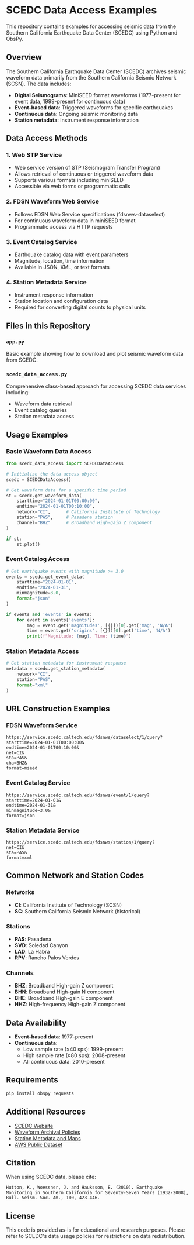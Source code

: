 # SCEDC Data Access Examples

This repository contains examples for accessing seismic data from the Southern California Earthquake Data Center (SCEDC) using Python and ObsPy.

## Overview

The Southern California Earthquake Data Center (SCEDC) archives seismic waveform data primarily from the Southern California Seismic Network (SCSN). The data includes:

- **Digital Seismograms**: MiniSEED format waveforms (1977-present for event data, 1999-present for continuous data)
- **Event-based data**: Triggered waveforms for specific earthquakes
- **Continuous data**: Ongoing seismic monitoring data
- **Station metadata**: Instrument response information

## Data Access Methods

### 1. Web STP Service
- Web service version of STP (Seismogram Transfer Program)
- Allows retrieval of continuous or triggered waveform data
- Supports various formats including miniSEED
- Accessible via web forms or programmatic calls

### 2. FDSN Waveform Web Service
- Follows FDSN Web Service specifications (fdsnws-dataselect)
- For continuous waveform data in miniSEED format
- Programmatic access via HTTP requests

### 3. Event Catalog Service
- Earthquake catalog data with event parameters
- Magnitude, location, time information
- Available in JSON, XML, or text formats

### 4. Station Metadata Service
- Instrument response information
- Station location and configuration data
- Required for converting digital counts to physical units

## Files in this Repository

### `app.py`
Basic example showing how to download and plot seismic waveform data from SCEDC.

### `scedc_data_access.py`
Comprehensive class-based approach for accessing SCEDC data services including:
- Waveform data retrieval
- Event catalog queries
- Station metadata access

## Usage Examples

### Basic Waveform Data Access

```python
from scedc_data_access import SCEDCDataAccess

# Initialize the data access object
scedc = SCEDCDataAccess()

# Get waveform data for a specific time period
st = scedc.get_waveform_data(
    starttime="2024-01-01T00:00:00",
    endtime="2024-01-01T00:10:00",
    network="CI",      # California Institute of Technology
    station="PAS",     # Pasadena station
    channel="BHZ"      # Broadband High-gain Z component
)

if st:
    st.plot()
```

### Event Catalog Access

```python
# Get earthquake events with magnitude >= 3.0
events = scedc.get_event_data(
    starttime="2024-01-01",
    endtime="2024-01-31",
    minmagnitude=3.0,
    format="json"
)

if events and 'events' in events:
    for event in events['events']:
        mag = event.get('magnitudes', [{}])[0].get('mag', 'N/A')
        time = event.get('origins', [{}])[0].get('time', 'N/A')
        print(f"Magnitude: {mag}, Time: {time}")
```

### Station Metadata Access

```python
# Get station metadata for instrument response
metadata = scedc.get_station_metadata(
    network="CI",
    station="PAS",
    format="xml"
)
```

## URL Construction Examples

### FDSN Waveform Service
```
https://service.scedc.caltech.edu/fdsnws/dataselect/1/query?
starttime=2024-01-01T00:00:00&
endtime=2024-01-01T00:10:00&
net=CI&
sta=PAS&
cha=BHZ&
format=mseed
```

### Event Catalog Service
```
https://service.scedc.caltech.edu/fdsnws/event/1/query?
starttime=2024-01-01&
endtime=2024-01-31&
minmagnitude=3.0&
format=json
```

### Station Metadata Service
```
https://service.scedc.caltech.edu/fdsnws/station/1/query?
net=CI&
sta=PAS&
format=xml
```

## Common Network and Station Codes

### Networks
- **CI**: California Institute of Technology (SCSN)
- **SC**: Southern California Seismic Network (historical)

### Stations
- **PAS**: Pasadena
- **SVD**: Soledad Canyon
- **LAD**: La Habra
- **RPV**: Rancho Palos Verdes

### Channels
- **BHZ**: Broadband High-gain Z component
- **BHN**: Broadband High-gain N component
- **BHE**: Broadband High-gain E component
- **HHZ**: High-frequency High-gain Z component

## Data Availability

- **Event-based data**: 1977-present
- **Continuous data**: 
  - Low sample rate (≤40 sps): 1999-present
  - High sample rate (≥80 sps): 2008-present
  - All continuous data: 2010-present

## Requirements

```bash
pip install obspy requests
```

## Additional Resources

- [SCEDC Website](https://scedc.caltech.edu/)
- [Waveform Archival Policies](https://scedc.caltech.edu/data/waveform-archival-policies.html)
- [Station Metadata and Maps](https://scedc.caltech.edu/data/stations/)
- [AWS Public Dataset](https://registry.opendata.aws/scedc/)

## Citation

When using SCEDC data, please cite:
```
Hutton, K., Woessner, J. and Hauksson, E. (2010). Earthquake Monitoring in Southern California for Seventy-Seven Years (1932-2008), Bull. Seism. Soc. Am., 100, 423-446.
```

## License

This code is provided as-is for educational and research purposes. Please refer to SCEDC's data usage policies for restrictions on data redistribution. 